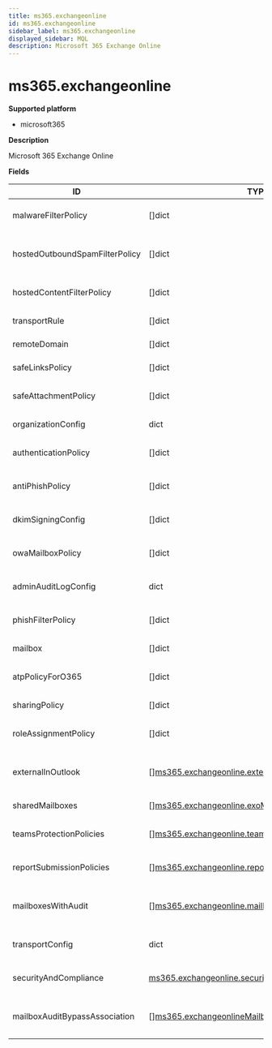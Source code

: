 ```yaml
---
title: ms365.exchangeonline
id: ms365.exchangeonline
sidebar_label: ms365.exchangeonline
displayed_sidebar: MQL
description: Microsoft 365 Exchange Online
---
```


# ms365.exchangeonline

**Supported platform**

- microsoft365

**Description**

Microsoft 365 Exchange Online

**Fields**

| ID                             | TYPE                                                                                                                | DESCRIPTION                                  |
| ------------------------------ | ------------------------------------------------------------------------------------------------------------------- | -------------------------------------------- |
| malwareFilterPolicy            | &#91;&#93;dict                                                                                                      | List of malware filter policies              |
| hostedOutboundSpamFilterPolicy | &#91;&#93;dict                                                                                                      | List of hosted outbound spam filter policies |
| hostedContentFilterPolicy      | &#91;&#93;dict                                                                                                      | List of hosted spam filter policies          |
| transportRule                  | &#91;&#93;dict                                                                                                      | Transport rules                              |
| remoteDomain                   | &#91;&#93;dict                                                                                                      | List of remote domains                       |
| safeLinksPolicy                | &#91;&#93;dict                                                                                                      | List of safe links policies                  |
| safeAttachmentPolicy           | &#91;&#93;dict                                                                                                      | List of safe attachment policies             |
| organizationConfig             | dict                                                                                                                | Organization configurations                  |
| authenticationPolicy           | &#91;&#93;dict                                                                                                      | List of authentication policies              |
| antiPhishPolicy                | &#91;&#93;dict                                                                                                      | List of anti-phishing policies               |
| dkimSigningConfig              | &#91;&#93;dict                                                                                                      | List of dkim signing configurations          |
| owaMailboxPolicy               | &#91;&#93;dict                                                                                                      | List of OWA mailbox policies                 |
| adminAuditLogConfig            | dict                                                                                                                | Admin audit log configuration                |
| phishFilterPolicy              | &#91;&#93;dict                                                                                                      | List of phishing filter policies             |
| mailbox                        | &#91;&#93;dict                                                                                                      | List of mailboxes                            |
| atpPolicyForO365               | &#91;&#93;dict                                                                                                      | List of APT policies for Office 365          |
| sharingPolicy                  | &#91;&#93;dict                                                                                                      | List of sharing policies                     |
| roleAssignmentPolicy           | &#91;&#93;dict                                                                                                      | List of role assignment policies             |
| externalInOutlook              | &#91;&#93;[ms365.exchangeonline.externalSender](ms365.exchangeonline.externalsender.md)                             | List of external sender configurations       |
| sharedMailboxes                | &#91;&#93;[ms365.exchangeonline.exoMailbox](ms365.exchangeonline.exomailbox.md)                                     | List of shared mailboxes                     |
| teamsProtectionPolicies        | &#91;&#93;[ms365.exchangeonline.teamsProtectionPolicy](ms365.exchangeonline.teamsprotectionpolicy.md)               | List of Teams protection policies            |
| reportSubmissionPolicies       | &#91;&#93;[ms365.exchangeonline.reportSubmissionPolicy](ms365.exchangeonline.reportsubmissionpolicy.md)             | List of report submission policies           |
| mailboxesWithAudit             | &#91;&#93;[ms365.exchangeonline.mailbox](ms365.exchangeonline.mailbox.md)                                           | List of mailboxes with audit settings        |
| transportConfig                | dict                                                                                                                | Transport configuration settings             |
| securityAndCompliance          | [ms365.exchangeonline.securityAndCompliance](ms365.exchangeonline.securityandcompliance.md)                         | Security and Compliance policies             |
| mailboxAuditBypassAssociation  | &#91;&#93;[ms365.exchangeonlineMailboxAuditBypassAssociation](ms365.exchangeonlinemailboxauditbypassassociation.md) | List of mailbox audit bypass associations    |
